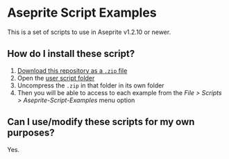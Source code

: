 # Aseprite Script Examples

This is a set of scripts to use in Aseprite v1.2.10 or newer.

## How do I install these script?

1. [Download this repository as a `.zip` file](https://github.com/aseprite/Aseprite-Script-Examples/archive/master.zip)
2. Open the [user script folder](https://community.aseprite.org/t/locate-user-scripts-folder/2170)
3. Uncompress the `.zip` in that folder in its own folder
4. Then you will be able to access to each example from the *File >
   Scripts > Aseprite-Script-Examples* menu option

## Can I use/modify these scripts for my own purposes?

Yes.
